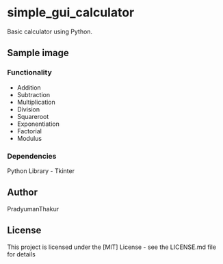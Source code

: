 # simple_gui_calculator

Basic calculator using Python.

## Sample image


###  Functionality

- Addition
- Subtraction
- Multiplication
- Division
- Squareroot
- Exponentiation
- Factorial
- Modulus

### Dependencies

Python Library - Tkinter

## Author

PradyumanThakur

## License

This project is licensed under the [MIT] License - see the LICENSE.md file for details
